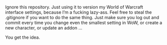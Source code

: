 Ignore this repository. Just using it to version my World of Warcraft interface settings, because I’m a fucking
lazy-ass. Feel free to steal the .gitignore if you want to do the same thing. Just make sure you log out and
commit every time you change even the smallest setting in WoW, or create a new character, or update an addon …

You get the idea.
